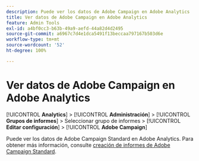 ```yaml
---
description: Puede ver los datos de Adobe Campaign en Adobe Analytics
title: Ver datos de Adobe Campaign en Adobe Analytics
feature: Admin Tools
exl-id: a4bf0cc3-b63b-49a9-aefd-44a82d4d2495
source-git-commit: a6967c7d4e1dca5491f13beccaa797167b503d6e
workflow-type: tm+mt
source-wordcount: '52'
ht-degree: 100%

---
```


# Ver datos de Adobe Campaign en Adobe Analytics

[!UICONTROL **Analytics**] > [!UICONTROL **Administración**] > [!UICONTROL **Grupos de informes**] > Seleccionar grupo de informes > [!UICONTROL **Editar configuración**] > [!UICONTROL **Adobe Campaign**]

Puede ver los datos de Adobe Campaign Standard en Adobe Analytics. Para obtener más información, consulte [creación de informes de Adobe Campaign Standard](/help/integrate/adobe-campaign.md).
